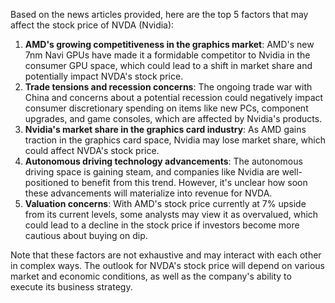 Based on the news articles provided, here are the top 5 factors that may affect the stock price of NVDA (Nvidia):

1. **AMD's growing competitiveness in the graphics market**: AMD's new 7nm Navi GPUs have made it a formidable competitor to Nvidia in the consumer GPU space, which could lead to a shift in market share and potentially impact NVDA's stock price.
2. **Trade tensions and recession concerns**: The ongoing trade war with China and concerns about a potential recession could negatively impact consumer discretionary spending on items like new PCs, component upgrades, and game consoles, which are affected by Nvidia's products.
3. **Nvidia's market share in the graphics card industry**: As AMD gains traction in the graphics card space, Nvidia may lose market share, which could affect NVDA's stock price.
4. **Autonomous driving technology advancements**: The autonomous driving space is gaining steam, and companies like Nvidia are well-positioned to benefit from this trend. However, it's unclear how soon these advancements will materialize into revenue for NVDA.
5. **Valuation concerns**: With AMD's stock price currently at 7% upside from its current levels, some analysts may view it as overvalued, which could lead to a decline in the stock price if investors become more cautious about buying on dip.

Note that these factors are not exhaustive and may interact with each other in complex ways. The outlook for NVDA's stock price will depend on various market and economic conditions, as well as the company's ability to execute its business strategy.
